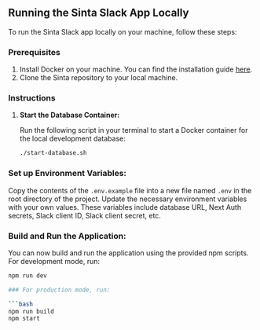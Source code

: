 ## Running the Sinta Slack App Locally

To run the Sinta Slack app locally on your machine, follow these steps:

### Prerequisites

1. Install Docker on your machine. You can find the installation guide [here](https://docs.docker.com/engine/install/).
2. Clone the Sinta repository to your local machine.

### Instructions

1. **Start the Database Container:**

   Run the following script in your terminal to start a Docker container for the local development database:

   ```bash
   ./start-database.sh
### Set up Environment Variables:

Copy the contents of the `.env.example` file into a new file named `.env` in the root directory of the project. Update the necessary environment variables with your own values. These variables include database URL, Next Auth secrets, Slack client ID, Slack client secret, etc.

### Build and Run the Application:

You can now build and run the application using the provided npm scripts. For development mode, run:

```bash
npm run dev

### For production mode, run:

```bash
npm run build
npm start
